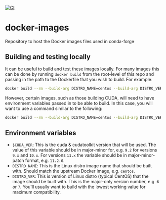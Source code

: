 [![CI](https://github.com/conda-forge/docker-images/workflows/CI/badge.svg)](https://github.com/conda-forge/docker-images/actions?query=branch%3Amain+workflow%3Aci)

# docker-images
Repository to host the Docker images files used in conda-forge

## Building and testing locally
It can be useful to build and test these images locally. For many images
this can be done by running `docker build` from the root-level of this
repo and passing in the path to the Dockerfile that you wish to build.
For example:

```sh
docker build --rm --build-arg DISTRO_NAME=centos --build-arg DISTRO_VER=6 -f linux-anvil-comp7/Dockerfile .
```

However, certain images, such as those building CUDA, will need to have
environment variables passed in to be able to build. In this case, you
will want to use a command similar to the following:

```sh
docker build --rm --build-arg DISTRO_NAME=centos --build-arg DISTRO_VER=6 --build-arg CUDA_VER=10.2 -f linux-anvil-cuda/Dockerfile .
```

## Environment variables

* `$CUDA_VER`: This is the cuda & cudatoolkit version that will be used. The
  value of this variable should be in major-minor for, e.g. `9.2` for versions
  `9.x` and `10.x`. For versions `11.x` the variable should be in
  major-minor-patch format, e.g. `11.2.0`.
* `DISTRO_NAME`: This is the Linux distro image name that should be built with.
  Should match the upstream Docker image, e.g. `centos`.
* `DISTRO_VER`: This is version of Linux distro (typical CentOS) that the image
  should be built with.  This is the major-only version number, e.g. `6` or
  `7`.  You'll usually want to build with the lowest working value for maximum
  compatibility.
